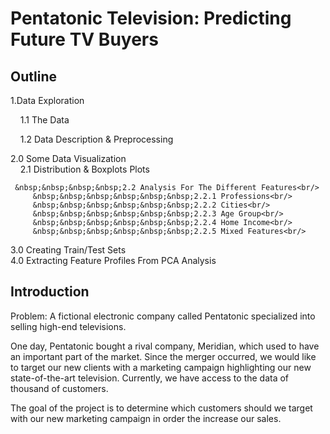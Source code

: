 # Pentatonic Television: Predicting Future TV Buyers

## Outline
1.Data Exploration<br/>
    
   &nbsp;&nbsp;&nbsp;&nbsp;1.1 The Data
    
   &nbsp;&nbsp;&nbsp;&nbsp;1.2 Data Description & Preprocessing

2.0 Some Data Visualization<br/>
     &nbsp;&nbsp;&nbsp;&nbsp;2.1 Distribution & Boxplots Plots<br/>
     
     &nbsp;&nbsp;&nbsp;&nbsp;2.2 Analysis For The Different Features<br/>
         &nbsp;&nbsp;&nbsp;&nbsp;&nbsp;&nbsp;2.2.1 Professions<br/>
         &nbsp;&nbsp;&nbsp;&nbsp;&nbsp;&nbsp;2.2.2 Cities<br/>
         &nbsp;&nbsp;&nbsp;&nbsp;&nbsp;&nbsp;2.2.3 Age Group<br/>
         &nbsp;&nbsp;&nbsp;&nbsp;&nbsp;&nbsp;2.2.4 Home Income<br/>
         &nbsp;&nbsp;&nbsp;&nbsp;&nbsp;&nbsp;2.2.5 Mixed Features<br/>       

3.0 Creating Train/Test Sets<br/>
4.0 Extracting Feature Profiles From PCA Analysis<br/>


## Introduction

Problem: A fictional electronic company called Pentatonic specialized into selling high-end televisions.

One day, Pentatonic bought a rival company, Meridian, which used to have an important part of the market. Since the merger occurred, we would like to target our new clients with a marketing campaign highlighting our new state-of-the-art television. Currently, we have access to the data of thousand of customers.

The goal of the project is to determine which customers should we target with our new marketing campaign in order the increase our sales.

